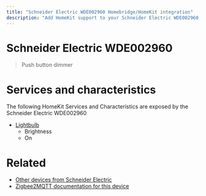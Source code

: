 ```yaml
---
title: "Schneider Electric WDE002960 Homebridge/HomeKit integration"
description: "Add HomeKit support to your Schneider Electric WDE002960, using Homebridge, Zigbee2MQTT and homebridge-z2m."
---
```

<!---
This file has been GENERATED using src/docgen/docgen.ts
DO NOT EDIT THIS FILE MANUALLY!
-->
# Schneider Electric WDE002960
> Push button dimmer


# Services and characteristics
The following HomeKit Services and Characteristics are exposed by
the Schneider Electric WDE002960

* [Lightbulb](../../light.md)
  * Brightness
  * On


# Related
* [Other devices from Schneider Electric](../index.md#schneider_electric)
* [Zigbee2MQTT documentation for this device](https://www.zigbee2mqtt.io/devices/WDE002960.html)